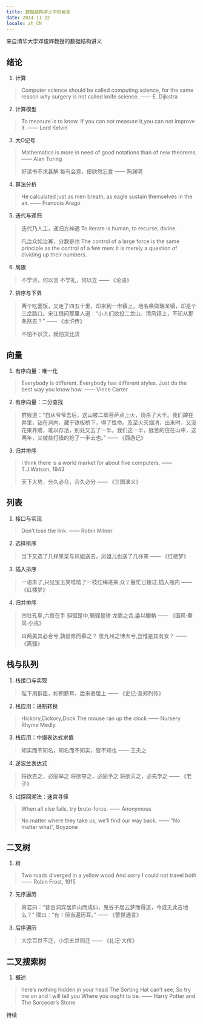 ```yaml
---
title: 数据结构讲义中的格言
date: 2014-11-22
locale: zh_CN
---
```


来自清华大学邓俊辉教授的数据结构讲义


## 绪论

1. 计算



> Computer science should be called computing science, for the same
> reason why surgery is not called knife science.
> —— E. Dijkstra
2. 计算模型



> To measure is to know.
> If you can not measure it,you can not improve it.
> —— Lord Kelvin
3. 大O记号



> Mathematics is more in need of good notations than of new theorems.
> —— Alan Turing
>
>
>
> 好读书不求甚解
> 每有会意，便欣然忘食
> —— 陶渊明
4. 算法分析



> He calculated just as men breath, as eagle sustain themselves in the air.
> —— Francois Arago
5. 迭代与递归



> 迭代乃人工，递归方神通
> To iterate is human, to recurse, divine.
>
>
> 凡治众如治寡，分数是也
> The control of a large force is the same principle as the control of a few men: it is merely a question of dividing up their numbers.
6. 局限



> 不学诗，何以言
> 不学礼，何以立
> —— 《论语》
7. 排序与下界



> 两个吃罢饭，又走了四五十里，却来到一市镇上，地名唤做瑞龙镇，却是个三岔路口。宋江借问那里人道：“小人们欲投二龙山、清风镇上，不知从那条路去？”
> —— 《水浒传》
>
>
> 不怕不识货，就怕货比货


## 向量

1. 有序向量：唯一化



> Everybody is different.
> Everybody has different styles.
> Just do the best way you know how.
> —— Vince Carter
2. 有序向量：二分查找



> 群猴道：“自从爷爷去后，这山被二郎菩萨点上火，烧杀了大半。我们蹲在井里，钻在涧内，藏于铁板桥下，得了性命。及至火灭烟消，出来时，又没花果养赡，难以存活，别处又去了一半。我们这一半，捱苦的住在山中，这两年，又被些打猎的抢了一半去也。”
> —— 《西游记》
3. 归并排序



> I think there is a world market for about five computers.
> —— T.J.Watson, 1943
>
>
> 天下大势，分久必合，合久必分
> —— 《三国演义》


## 列表

1. 接口与实现



> Don’t lose the link.
> —— Robin Milner
2. 选择排序



> 当下又选了几样果菜与凤姐送去，凤姐儿也送了几样来
> —— 《红楼梦》
3. 插入排序



> 一语未了,只见宝玉笑嘻嘻了一枝红梅进来,众丫鬟忙已接过,插入瓶内
> —— 《红楼梦》
4. 归并排序



> 四牡孔阜,六辔在手
> 骐骝是中,騧骊是骖
> 龙盾之合,鋈以觼軜
> —— 《国风·秦风·小戎》
>
>
> 曰两美其必合兮,孰信修而慕之？
> 思九州之博大兮,岂惟是其有女？
> —— 《离骚》


## 栈与队列

1. 栈接口与实现



> 陛下用群臣，如积薪耳，后来者居上
> —— 《史记·汲郑列传》
2. 栈应用：进制转换



> Hickory,Dickory,Dock
> The mouse ran up the clock
> —— Nursery Rhyme Medly
3. 栈应用：中缀表达式求值



> 知实而不知名，知名而不知实，皆不知也
> —— 王夫之
4. 逆波兰表达式



> 将欲去之，必固举之
> 将欲夺之，必固予之
> 将欲灭之，必先学之
> —— 《老子》
5. 试探回溯法：迷宫寻径



> When all else fails, try brute-force.
> —— Anonymous
>
>
> No matter where they take us, we’ll find our way back.
> —— “No matter what”, Boyzone


## 二叉树

1. 树



> Two roads diverged in a yellow wood
> And sorry I could not travel both
> —— Robin Frost, 1915
2. 先序遍历



> 真君曰：“昔吕洞宾居庐山而成仙，鬼谷子居云梦而得道，今或无此吉地么？”
> 璞曰：“有！但当遍历耳。”
> —— 《警世通言》
3. 后序遍历



> 大宗百世不迁，小宗五世则迁
> —— 《礼记·大传》


## 二叉搜索树

1. 概述
> here’s nothing hidden in your head
> The Sorting Hat can’t see,
> So try me on and I will tell you
> Where you ought to be.
> —— Harry Potter and The Sorcecer’s Stone


待续
